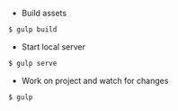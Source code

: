 * Build assets  
```sh
$ gulp build
```
* Start local server
```sh
$ gulp serve
```
* Work on project and watch for changes
```sh
$ gulp 
```